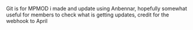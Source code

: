 Git is for MPMOD i made and update using Anbennar, hopefully somewhat useful for members to check what is getting updates, credit for the webhook to April
